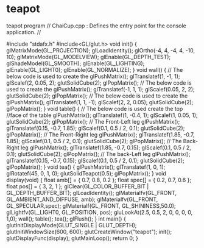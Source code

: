 # teapot
teapot program
// ChaiCup.cpp : Defines the entry point for the console application.
//

#include "stdafx.h"
#include<GL/glut.h>
void init()
{
glMatrixMode(GL_PROJECTION);
glLoadIdentity();
glOrtho(-4, 4, -4, 4, -10, 10);
glMatrixMode(GL_MODELVIEW);
glEnable(GL_DEPTH_TEST);
glShadeModel(GL_SMOOTH);
glEnable(GL_LIGHTING);
glEnable(GL_LIGHT0);
glEnable(GL_NORMALIZE);
}
void wall()
{
 // The below code is used to create the
 glPushMatrix();
 glTranslatef(1, -1, 1);
 glScalef(2, 0.05, 2);
 glutSolidCube(2);
 glPopMatrix();
 // The below code is used to create the
 glPushMatrix();
 glTranslatef(-1, 1, 1);
 glScalef(0.05, 2, 2);
 glutSolidCube(2);
 glPopMatrix();
 // The below code is used to create the
 glPushMatrix();
 glTranslatef(1, 1, -1);
 glScalef(2, 2, 0.05);
 glutSolidCube(2);
 glPopMatrix();
}
void table()
{
 // The below code is used create the top
 //face of the table
 glPushMatrix();
 glTranslatef(1, -0.4, 1);
 glScalef(1, 0.05, 1);
 glutSolidCube(2);
 glPopMatrix();
 // The Front-Left leg
 glPushMatrix();
 glTranslatef(0.15, -0.7, 1.85);
 glScalef(0.1, 0.5 / 2, 0.1);
 glutSolidCube(2);
 glPopMatrix();
 // The Front-Right leg 
 glPushMatrix();
 glTranslatef(1.85, -0.7, 1.85);
 glScalef(0.1, 0.5 / 2, 0.1);
 glutSolidCube(2);
 glPopMatrix();
 // The Back-Right leg
 glPushMatrix();
 glTranslatef(1.85, -0.7, 0.15);
 glScalef(0.1, 0.5 / 2, 0.1);
 glutSolidCube(2);
 glPopMatrix();
 // The back-Left leg
 glPushMatrix();
 glTranslatef(0.15, -0.7, 0.15);
 glScalef(0.1, 0.5 / 2, 0.1);
 glutSolidCube(2);
 glPopMatrix();
}
void tea()
{
  glPushMatrix();
  glTranslatef(1, 0, 1);
  glRotatef(45, 0, 1, 0);
  glutSolidTeapot(0.5);
  glPopMatrix();
}
void display(void)
{
  float amb[] = { 0.7, 0.8, 0.2 };
  float spec[] = { 0.2, 0.7, 0.6 };
  float pos[] = { 3, 2, 1 };
  glClear(GL_COLOR_BUFFER_BIT |
  GL_DEPTH_BUFFER_BIT);
  glLoadIdentity();
  glMaterialfv(GL_FRONT,
  GL_AMBIENT_AND_DIFFUSE, amb);
  glMaterialfv(GL_FRONT, GL_SPECULAR,spec);
  glMaterialf(GL_FRONT, GL_SHININESS,50.0);
  glLightfv(GL_LIGHT0, GL_POSITION, pos);
  gluLookAt(2.5, 0.5, 2, 0, 0, 0, 0, 1,0);
  wall();
  table();
  tea();
  glFlush();
}
int main()
{
  glutInitDisplayMode(GLUT_SINGLE |
  GLUT_DEPTH);
  glutInitWindowSize(600, 600);
  glutCreateWindow("teapot");
  init();
  glutDisplayFunc(display);
  glutMainLoop();
  return 0;
}

